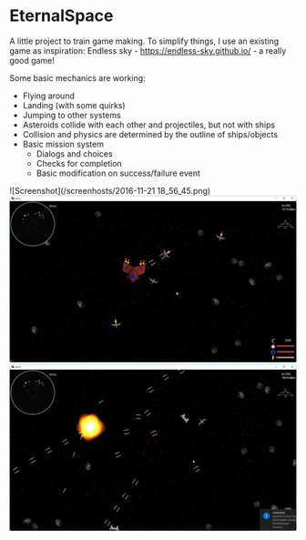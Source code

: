 # EternalSpace
A little project to train game making. To simplify things, I use an existing game as inspiration:
Endless sky - https://endless-sky.github.io/ - a really good game!

Some basic mechanics are working:
* Flying around
* Landing (with some quirks)
* Jumping to other systems
* Asteroids collide with each other and projectiles, but not with ships
* Collision and physics are determined by the outline of ships/objects
* Basic mission system
  * Dialogs and choices
  * Checks for completion
  * Basic modification on success/failure event

![Screenshot](/screenhosts/2016-11-21 18_56_45.png)
![Screenshot](/screenhosts/2016-11-27-1.png)
![Screenshot](/screenhosts/2016-11-27-2.png)

